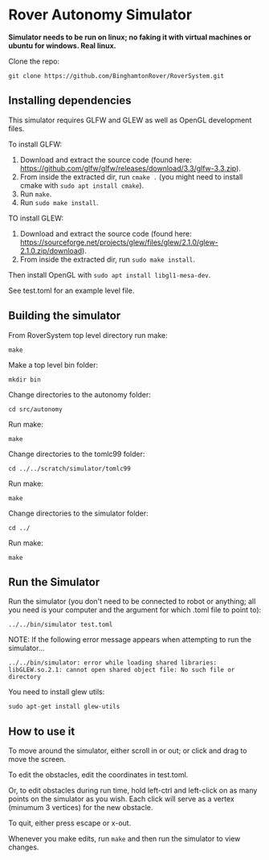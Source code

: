 # Rover Autonomy Simulator
**Simulator needs to be run on linux; no faking it with virtual machines or ubuntu for windows. Real linux.**

Clone the repo:
```
git clone https://github.com/BinghamtonRover/RoverSystem.git
```
## Installing dependencies

This simulator requires GLFW and GLEW as well as OpenGL development files.

To install GLFW:

1. Download and extract the source code (found here: https://github.com/glfw/glfw/releases/download/3.3/glfw-3.3.zip).
2. From inside the extracted dir, run `cmake .` (you might need to install cmake with `sudo apt install cmake`).
3. Run `make`.
4. Run `sudo make install`.

TO install GLEW:

1. Download and extract the source code (found here: https://sourceforge.net/projects/glew/files/glew/2.1.0/glew-2.1.0.zip/download).
2. From inside the extracted dir, run `sudo make install`.

Then install OpenGL with `sudo apt install libgl1-mesa-dev`.

See test.toml for an example level file.

## Building the simulator

From RoverSystem top level directory run make:
```
make
```
Make a top level bin folder:
```
mkdir bin
```
Change directories to the autonomy folder:
```
cd src/autonomy
```
Run make:
```
make
```
Change directories to the tomlc99 folder:
```
cd ../../scratch/simulator/tomlc99
```
Run make:
```
make
```
Change directories to the simulator folder:
```
cd ../
```
Run make:
```
make
```

## Run the Simulator
Run the simulator (you don't need to be connected to robot or anything; all you need is your computer and the argument for which .toml file to point to):
```
../../bin/simulator test.toml
```
NOTE: If the following error message appears when attempting to run the simulator...
```
../../bin/simulator: error while loading shared libraries: libGLEW.so.2.1: cannot open shared object file: No such file or directory
```
You need to install glew utils:
```
sudo apt-get install glew-utils
```

## How to use it
To move around the simulator, either scroll in or out; or click and drag to move the screen.

To edit the obstacles, edit the coordinates in test.toml.

Or, to edit obstacles during run time, hold left-ctrl and left-click on as many points on the simulator as you wish. Each click will serve as a vertex (minumum 3 vertices) for the new obstacle.

To quit, either press escape or x-out.

Whenever you make edits, run `make` and then run the simulator to view changes.

